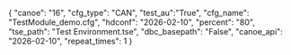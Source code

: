 {
        "canoe": "16",
        "cfg_type": "CAN",
        "test_au":"True",
        "cfg_name": "TestModule_demo.cfg",
        "hdconf": "2026-02-10",
        "percent": "80",
        "tse_path": "Test Environment.tse",
        "dbc_basepath": "False",
        "canoe_api": "2026-02-10",
        "repeat_times": 1
    }